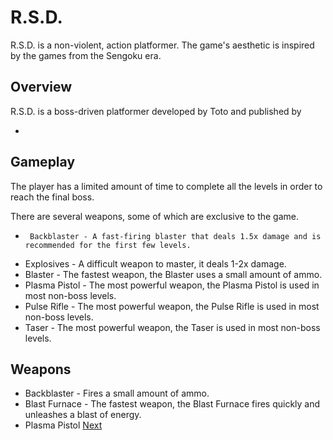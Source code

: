 # R.S.D.

R.S.D. is a non-violent, action platformer. The game's aesthetic is inspired by the games from the Sengoku era.

## Overview

R.S.D. is a boss-driven platformer developed by Toto and published by                                                                                            
                                                                                          

  
*    

## Gameplay

The player has a limited amount of time to complete all the levels in order to reach the final boss.

There are several weapons, some of which are exclusive to the game.

*      Backblaster - A fast-firing blaster that deals 1.5x damage and is recommended for the first few levels.
*   Explosives - A difficult weapon to master, it deals 1-2x damage.
*   Blaster - The fastest weapon, the Blaster uses a small amount of ammo.
*   Plasma Pistol - The most powerful weapon, the Plasma Pistol is used in most non-boss levels.
*   Pulse Rifle - The most powerful weapon, the Pulse Rifle is used in most non-boss levels.
*   Taser - The most powerful weapon, the Taser is used in most non-boss levels.

## Weapons

*   Backblaster - Fires a small amount of ammo.
*   Blast Furnace - The fastest weapon, the Blast Furnace fires quickly and unleashes a blast of energy.
*   Plasma Pistol
[Next](431.md)